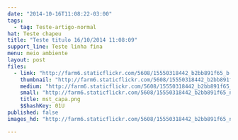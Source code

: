 ```yaml
---
date: "2014-10-16T11:08:22-03:00"
tags:
  - tag: Teste-artigo-normal
hat: Teste chapeu
title: "Teste titulo 16/10/2014 11:08:09"
support_line: Teste linha fina
menu: meio ambiente
layout: post
files:
  - link: "http://farm6.staticflickr.com/5608/15550318442_b2bb891f65_b.jpg"
    thumbnail: "http://farm6.staticflickr.com/5608/15550318442_b2bb891f65_t.jpg"
    medium: "http://farm6.staticflickr.com/5608/15550318442_b2bb891f65_z.jpg"
    small: "http://farm6.staticflickr.com/5608/15550318442_b2bb891f65_n.jpg"
    title: mst_capa.png
    $$hashKey: 01U
published: false
images_hd: "http://farm6.staticflickr.com/5608/15550318442_b2bb891f65_n.jpg"

---
```

